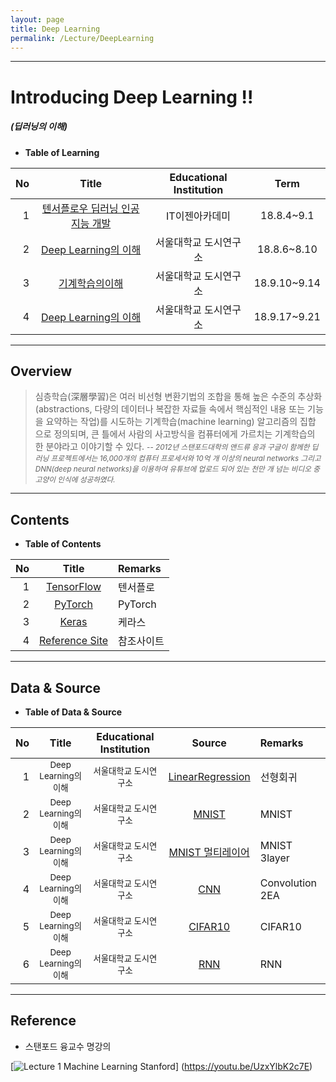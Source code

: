 ```yaml
---
layout: page
title: Deep Learning
permalink: /Lecture/DeepLearning
---
```


---

<!-- *template: gaia -->
<!-- page_number: false -->

# Introducing Deep Learning !!
##### (딥러닝의 이해)

* **Table of Learning**

|No|Title|Educational Institution|Term|
|--:|:--:|:-:|:--:|
|1|[텐서플로우 딥러닝 인공지능 개발](/Lecture/TensorFlow)|IT이젠아카데미|18.8.4~9.1|
|2|[Deep Learning의 이해](/Lecture/PyTorch)|서울대학교 도시연구소|18.8.6~8.10|
|3|[기계학습의이해](/Lecture/MachineLearning)|서울대학교 도시연구소|18.9.10~9.14|
|4|[Deep Learning의 이해](/Lecture/DeepLearning)|서울대학교 도시연구소|18.9.17~9.21|

---

<!-- $theme: gaia -->
<!-- page_number: true -->

## Overview

> 심층학습(深層學習)은 여러 비선형 변환기법의 조합을 통해 높은 수준의 추상화(abstractions, 다량의 데이터나 복잡한 자료들 속에서 핵심적인 내용 또는 기능을 요약하는 작업)를 시도하는 기계학습(machine learning) 알고리즘의 집합 으로 정의되며, 큰 틀에서 사람의 사고방식을 컴퓨터에게 가르치는 기계학습의 한 분야라고 이야기할 수 있다.
> <small>-- *2012년 스탠포드대학의 앤드류 응과 구글이 함께한 딥 러닝 프로젝트에서는 16,000개의 컴퓨터 프로세서와 10억 개 이상의 neural networks 그리고 DNN(deep neural networks)을 이용하여 유튜브에 업로드 되어 있는 천만 개 넘는 비디오 중 고양이 인식에 성공하였다.* </small>

---

<!-- *template: invert -->  
<a name="contents"/>

## Contents

* **Table of Contents**   

|No|Title|Remarks|
|--:|:-:|:--|
|1|[TensorFlow](/Lecture/TensorFlow)|텐서플로|
|2|[PyTorch](/Lecture/PyTorch)|PyTorch|
|3|[Keras](/Lecture/Keras)|케라스|
|4|[Reference Site](#reference)|참조사이트|

---

<!-- *template: invert -->
<a name="data"/>

## Data & Source 

* **Table of Data & Source**   

|No|Title|Educational Institution|Source|Remarks|
|--:|:-:|:-:|:-:|:--|
|1|<small>Deep Learning의 이해</small>|<small>서울대학교 도시연구소</small>|[LinearRegression](https://github.com/shpimit/shpimit.github.io/tree/master/blog/DeepLearning/src/day1_regression.ipynb)|선형회귀|
|2|<small>Deep Learning의 이해</small>|<small>서울대학교 도시연구소</small>|[MNIST](https://github.com/shpimit/shpimit.github.io/tree/master/blog/DeepLearning/src/day2_MNIST_MLP.ipynb)|MNIST|
|3|<small>Deep Learning의 이해</small>|<small>서울대학교 도시연구소</small>|[MNIST 멀티레이어](https://github.com/shpimit/shpimit.github.io/tree/master/blog/DeepLearning/src/day2_MNIST_MLP_layer.ipynb)|MNIST 3layer|
|4|<small>Deep Learning의 이해</small>|<small>서울대학교 도시연구소</small>|[CNN](https://github.com/shpimit/shpimit.github.io/tree/master/blog/DeepLearning/src/day3_MNIST_CNN_2CONV.ipynb)|Convolution 2EA|
|5|<small>Deep Learning의 이해</small>|<small>서울대학교 도시연구소</small>|[CIFAR10](https://github.com/shpimit/shpimit.github.io/tree/master/blog/DeepLearning/src/day4_CIFAR10_EX1.ipynb)|CIFAR10|
|6|<small>Deep Learning의 이해</small>|<small>서울대학교 도시연구소</small>|[RNN](https://github.com/shpimit/shpimit.github.io/tree/master/blog/DeepLearning/src/day5_RNN.ipynb)|RNN|

---

<!-- *template: invert -->
<a name="reference"/>

## Reference

* 스탠포드 융교수 명강의

[![Lecture 1  Machine Learning Stanford](http://img.youtube.com/vi/UzxYlbK2c7E/0.jpg)]
(https://youtu.be/UzxYlbK2c7E)
